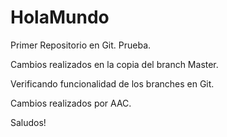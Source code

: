 # HolaMundo
Primer Repositorio en Git. Prueba.

Cambios realizados en la copia del branch Master.

Verificando funcionalidad de los branches en Git.

Cambios realizados por AAC.

Saludos!
